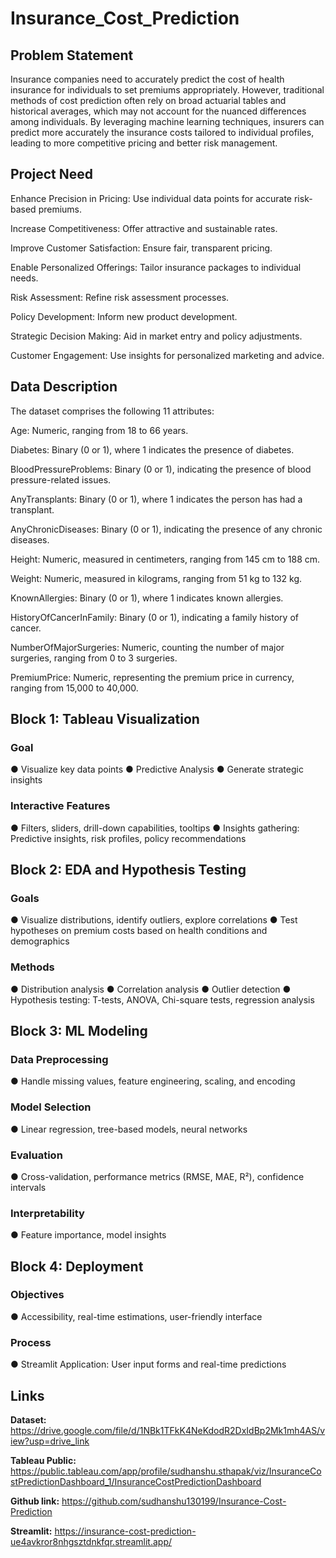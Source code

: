 # Insurance_Cost_Prediction

## Problem Statement
Insurance companies need to accurately predict the cost of health insurance for individuals to set premiums appropriately. However, traditional methods of cost prediction often rely on broad actuarial tables and historical averages, which may not account for the nuanced differences among individuals. By leveraging machine learning techniques, insurers can predict more accurately the insurance costs tailored to individual profiles, leading to more competitive pricing and better risk management.


## Project Need

Enhance Precision in Pricing: Use individual data points for accurate risk-based premiums.

Increase Competitiveness: Offer attractive and sustainable rates.

Improve Customer Satisfaction: Ensure fair, transparent pricing.

Enable Personalized Offerings: Tailor insurance packages to individual needs.

Risk Assessment: Refine risk assessment processes.

Policy Development: Inform new product development.

Strategic Decision Making: Aid in market entry and policy adjustments.

Customer Engagement: Use insights for personalized marketing and advice.

## Data Description
The dataset comprises the following 11 attributes:

  Age: Numeric, ranging from 18 to 66 years.
  
  Diabetes: Binary (0 or 1), where 1 indicates the presence of diabetes.
  
  BloodPressureProblems: Binary (0 or 1), indicating the presence of blood pressure-related issues.
  
  AnyTransplants: Binary (0 or 1), where 1 indicates the person has had a transplant.
  
  AnyChronicDiseases: Binary (0 or 1), indicating the presence of any chronic diseases.
  
  Height: Numeric, measured in centimeters, ranging from 145 cm to 188 cm.
  
  Weight: Numeric, measured in kilograms, ranging from 51 kg to 132 kg.
  
  KnownAllergies: Binary (0 or 1), where 1 indicates known allergies.
  
  HistoryOfCancerInFamily: Binary (0 or 1), indicating a family history of cancer.
  
  NumberOfMajorSurgeries: Numeric, counting the number of major surgeries, ranging from 0 to 3 surgeries.
  
  PremiumPrice: Numeric, representing the premium price in currency, ranging from 15,000 to 40,000.
  
## Block 1: Tableau Visualization

### Goal
● Visualize key data points ● Predictive Analysis ● Generate strategic insights

### Interactive Features
● Filters, sliders, drill-down capabilities, tooltips ● Insights gathering: Predictive insights, risk profiles, policy recommendations

## Block 2: EDA and Hypothesis Testing
### Goals
● Visualize distributions, identify outliers, explore correlations ● Test hypotheses on premium costs based on health conditions and demographics

### Methods
● Distribution analysis ● Correlation analysis ● Outlier detection ● Hypothesis testing: T-tests, ANOVA, Chi-square tests, regression analysis

## Block 3: ML Modeling
### Data Preprocessing
● Handle missing values, feature engineering, scaling, and encoding

### Model Selection
● Linear regression, tree-based models, neural networks

### Evaluation
● Cross-validation, performance metrics (RMSE, MAE, R²), confidence intervals

### Interpretability
● Feature importance, model insights

## Block 4: Deployment
### Objectives
● Accessibility, real-time estimations, user-friendly interface

### Process
● Streamlit Application: User input forms and real-time predictions

## Links

**Dataset:** https://drive.google.com/file/d/1NBk1TFkK4NeKdodR2DxIdBp2Mk1mh4AS/view?usp=drive_link

**Tableau Public:** https://public.tableau.com/app/profile/sudhanshu.sthapak/viz/InsuranceCostPredictionDashboard_1/InsuranceCostPredictionDashboard

**Github link:** https://github.com/sudhanshu130199/Insurance-Cost-Prediction

**Streamlit:** https://insurance-cost-prediction-ue4avkror8nhgsztdnkfqr.streamlit.app/
 
